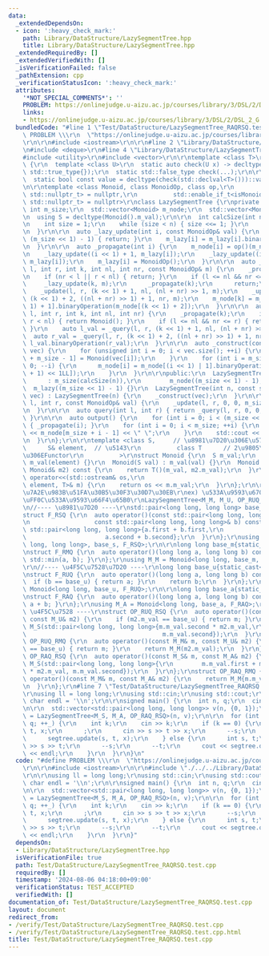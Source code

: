 ```yaml
---
data:
  _extendedDependsOn:
  - icon: ':heavy_check_mark:'
    path: Library/DataStructure/LazySegmentTree.hpp
    title: Library/DataStructure/LazySegmentTree.hpp
  _extendedRequiredBy: []
  _extendedVerifiedWith: []
  _isVerificationFailed: false
  _pathExtension: cpp
  _verificationStatusIcon: ':heavy_check_mark:'
  attributes:
    '*NOT_SPECIAL_COMMENTS*': ''
    PROBLEM: https://onlinejudge.u-aizu.ac.jp/courses/library/3/DSL/2/DSL_2_G
    links:
    - https://onlinejudge.u-aizu.ac.jp/courses/library/3/DSL/2/DSL_2_G
  bundledCode: "#line 1 \"Test/DataStructure/LazySegmentTree_RAQRSQ.test.cpp\"\n#define\
    \ PROBLEM \\\r\n  \"https://onlinejudge.u-aizu.ac.jp/courses/library/3/DSL/2/DSL_2_G\"\
    \r\n\r\n#include <iostream>\r\n\r\n#line 2 \"Library/DataStructure/LazySegmentTree.hpp\"\
    \n#include <deque>\r\n#line 4 \"Library/DataStructure/LazySegmentTree.hpp\"\n\
    #include <utility>\r\n#include <vector>\r\n\r\ntemplate <class T>\r\nclass isMonoid\
    \ {\r\n  template <class U>\r\n  static auto check(U x) -> decltype(x.binaryOperation(x),\
    \ std::true_type{});\r\n  static std::false_type check(...);\r\n\r\npublic:\r\n\
    \  static bool const value = decltype(check(std::declval<T>()))::value;\r\n};\r\
    \n\r\ntemplate <class Monoid, class MonoidOp, class op,\r\n          std::enable_if_t<isMonoid<Monoid>::value,\
    \ std::nullptr_t> = nullptr,\r\n          std::enable_if_t<isMonoid<MonoidOp>::value,\
    \ std::nullptr_t> = nullptr>\r\nclass LazySegmentTree {\r\nprivate:\r\n  const\
    \ int m_size;\r\n  std::vector<Monoid> m_node;\r\n  std::vector<MonoidOp> m_lazy;\r\
    \n  using S = decltype(Monoid().m_val);\r\n\r\n  int calcSize(int n) const {\r\
    \n    int size = 1;\r\n    while (size < n) { size <<= 1; }\r\n    return size;\r\
    \n  }\r\n\r\n  auto _lazy_update(int i, const MonoidOp& val) {\r\n    if (i >=\
    \ (m_size << 1) - 1) { return; }\r\n    m_lazy[i] = m_lazy[i].binaryOperation(val);\r\
    \n  }\r\n\r\n  auto _propagate(int i) {\r\n    m_node[i] = op()(m_node[i], m_lazy[i]);\r\
    \n    _lazy_update((i << 1) + 1, m_lazy[i]);\r\n    _lazy_update((i << 1) + 2,\
    \ m_lazy[i]);\r\n    m_lazy[i] = MonoidOp();\r\n  }\r\n\r\n  auto _update(int\
    \ l, int r, int k, int nl, int nr, const MonoidOp& m) {\r\n    _propagate(k);\r\
    \n    if (nr < l || r < nl) { return; }\r\n    if (l <= nl && nr <= r) {\r\n \
    \     _lazy_update(k, m);\r\n      _propagate(k);\r\n      return;\r\n    }\r\n\
    \    _update(l, r, (k << 1) + 1, nl, (nl + nr) >> 1, m);\r\n    _update(l, r,\
    \ (k << 1) + 2, ((nl + nr) >> 1) + 1, nr, m);\r\n    m_node[k] = m_node[(k <<\
    \ 1) + 1].binaryOperation(m_node[(k << 1) + 2]);\r\n  }\r\n\r\n  auto _query(int\
    \ l, int r, int k, int nl, int nr) {\r\n    _propagate(k);\r\n    if (nr < l ||\
    \ r < nl) { return Monoid(); }\r\n    if (l <= nl && nr <= r) { return m_node[k];\
    \ }\r\n    auto l_val = _query(l, r, (k << 1) + 1, nl, (nl + nr) >> 1);\r\n  \
    \  auto r_val = _query(l, r, (k << 1) + 2, ((nl + nr) >> 1) + 1, nr);\r\n    return\
    \ l_val.binaryOperation(r_val);\r\n  }\r\n\r\n  auto _construct(const std::vector<S>&\
    \ vec) {\r\n    for (unsigned int i = 0; i < vec.size(); ++i) {\r\n      m_node[i\
    \ + m_size - 1] = Monoid(vec[i]);\r\n    }\r\n    for (int i = m_size - 2; i >=\
    \ 0; --i) {\r\n      m_node[i] = m_node[(i << 1) | 1].binaryOperation(m_node[(i\
    \ + 1) << 1LL]);\r\n    }\r\n  }\r\n\r\npublic:\r\n  LazySegmentTree(int n)\r\n\
    \      : m_size(calcSize(n)),\r\n        m_node((m_size << 1) - 1),\r\n      \
    \  m_lazy((m_size << 1) - 1) {}\r\n  LazySegmentTree(int n, const std::vector<S>&\
    \ vec) : LazySegmentTree(n) {\r\n    _construct(vec);\r\n  }\r\n\r\n  auto update(int\
    \ l, int r, const MonoidOp& val) {\r\n    _update(l, r, 0, 0, m_size - 1, val);\r\
    \n  }\r\n\r\n  auto query(int l, int r) { return _query(l, r, 0, 0, m_size - 1).m_val;\
    \ }\r\n\r\n  auto output() {\r\n    for (int i = 0; i < (m_size << 1) - 1; ++i)\
    \ { _propagate(i); }\r\n    for (int i = 0; i < m_size; ++i) {\r\n      std::cout\
    \ << m_node[m_size + i - 1] << \" \";\r\n    }\r\n    std::cout << std::endl;\r\
    \n  }\r\n};\r\n\r\ntemplate <class S,     // \u8981\u7D20\u306E\u578B\r\n    \
    \      S& element,  // \u5143\r\n          class T      // 2\u9805\u6F14\u7B97\
    \u306EFunctor\r\n          >\r\nstruct Monoid {\r\n  S m_val;\r\n  Monoid() :\
    \ m_val(element) {}\r\n  Monoid(S val) : m_val(val) {}\r\n  Monoid binaryOperation(const\
    \ Monoid& m2) const {\r\n    return T()(m_val, m2.m_val);\r\n  }\r\n  friend std::ostream&\
    \ operator<<(std::ostream& os,\r\n                                  const Monoid<S,\
    \ element, T>& m) {\r\n    return os << m.m_val;\r\n  }\r\n};\r\n\r\n/*\r\n\u5404\
    \u7A2E\u983B\u51FA\u30B5\u30F3\u30D7\u30EB\r\nex) \u533A\u9593\u6700\u5C0F\u5024\
    \uFF0C\u533A\u9593\u66F4\u65B0\r\nLazySegmentTree<M_M, M_U, OP_RUQ_RMQ>\r\n*/\r\
    \n//---- \u8981\u7D20 ----\r\nstd::pair<long long, long long> base_s{0, 0};\r\n\
    struct F_RSQ {\r\n  auto operator()(const std::pair<long long, long long>& a,\r\
    \n                  const std::pair<long long, long long>& b) const {\r\n    return\
    \ std::pair<long long, long long>{a.first + b.first,\r\n                     \
    \                      a.second + b.second};\r\n  }\r\n};\r\nusing M_S = Monoid<std::pair<long\
    \ long, long long>, base_s, F_RSQ>;\r\n\r\nlong long base_m{static_cast<long long>(1e18)};\r\
    \nstruct F_RMQ {\r\n  auto operator()(long long a, long long b) const { return\
    \ std::min(a, b); }\r\n};\r\nusing M_M = Monoid<long long, base_m, F_RMQ>;\r\n\
    \r\n//---- \u4F5C\u7528\u7D20 ----\r\nlong long base_u{static_cast<long long>(-1e18)};\r\
    \nstruct F_RUQ {\r\n  auto operator()(long long a, long long b) const {\r\n  \
    \  if (b == base_u) { return a; }\r\n    return b;\r\n  }\r\n};\r\nusing M_U =\
    \ Monoid<long long, base_u, F_RUQ>;\r\n\r\nlong long base_a{static_cast<long long>(0)};\r\
    \nstruct F_RAQ {\r\n  auto operator()(long long a, long long b) const { return\
    \ a + b; }\r\n};\r\nusing M_A = Monoid<long long, base_a, F_RAQ>;\r\n\r\n//----\
    \ \u4F5C\u7528 ----\r\nstruct OP_RUQ_RSQ {\r\n  auto operator()(const M_S& m,\
    \ const M_U& m2) {\r\n    if (m2.m_val == base_u) { return m; }\r\n    return\
    \ M_S(std::pair<long long, long long>{m.m_val.second * m2.m_val,\r\n         \
    \                                      m.m_val.second});\r\n  }\r\n};\r\nstruct\
    \ OP_RUQ_RMQ {\r\n  auto operator()(const M_M& m, const M_U& m2) {\r\n    if (m2.m_val\
    \ == base_u) { return m; }\r\n    return M_M(m2.m_val);\r\n  }\r\n};\r\nstruct\
    \ OP_RAQ_RSQ {\r\n  auto operator()(const M_S& m, const M_A& m2) {\r\n    return\
    \ M_S(std::pair<long long, long long>{\r\n        m.m_val.first + m.m_val.second\
    \ * m2.m_val, m.m_val.second});\r\n  }\r\n};\r\nstruct OP_RAQ_RMQ {\r\n  auto\
    \ operator()(const M_M& m, const M_A& m2) {\r\n    return M_M{m.m_val + m2.m_val};\r\
    \n  }\r\n};\r\n#line 7 \"Test/DataStructure/LazySegmentTree_RAQRSQ.test.cpp\"\n\
    \r\nusing ll = long long;\r\nusing std::cin;\r\nusing std::cout;\r\nconstexpr\
    \ char endl = '\\n';\r\n\r\nsigned main() {\r\n  int n, q;\r\n  cin >> n >> q;\r\
    \n\r\n  std::vector<std::pair<long long, long long>> v(n, {0, 1});\r\n  auto segtree\
    \ = LazySegmentTree<M_S, M_A, OP_RAQ_RSQ>(n, v);\r\n\r\n  for (int _ = 0; _ <\
    \ q; ++_) {\r\n    int k;\r\n    cin >> k;\r\n    if (k == 0) {\r\n      int s,\
    \ t, x;\r\n      ;\r\n      cin >> s >> t >> x;\r\n      --s;\r\n      --t;\r\n\
    \      segtree.update(s, t, x);\r\n    } else {\r\n      int s, t;\r\n      cin\
    \ >> s >> t;\r\n      --s;\r\n      --t;\r\n      cout << segtree.query(s, t).first\
    \ << endl;\r\n    }\r\n  }\r\n}\n"
  code: "#define PROBLEM \\\r\n  \"https://onlinejudge.u-aizu.ac.jp/courses/library/3/DSL/2/DSL_2_G\"\
    \r\n\r\n#include <iostream>\r\n\r\n#include \"./../../Library/DataStructure/LazySegmentTree.hpp\"\
    \r\n\r\nusing ll = long long;\r\nusing std::cin;\r\nusing std::cout;\r\nconstexpr\
    \ char endl = '\\n';\r\n\r\nsigned main() {\r\n  int n, q;\r\n  cin >> n >> q;\r\
    \n\r\n  std::vector<std::pair<long long, long long>> v(n, {0, 1});\r\n  auto segtree\
    \ = LazySegmentTree<M_S, M_A, OP_RAQ_RSQ>(n, v);\r\n\r\n  for (int _ = 0; _ <\
    \ q; ++_) {\r\n    int k;\r\n    cin >> k;\r\n    if (k == 0) {\r\n      int s,\
    \ t, x;\r\n      ;\r\n      cin >> s >> t >> x;\r\n      --s;\r\n      --t;\r\n\
    \      segtree.update(s, t, x);\r\n    } else {\r\n      int s, t;\r\n      cin\
    \ >> s >> t;\r\n      --s;\r\n      --t;\r\n      cout << segtree.query(s, t).first\
    \ << endl;\r\n    }\r\n  }\r\n}"
  dependsOn:
  - Library/DataStructure/LazySegmentTree.hpp
  isVerificationFile: true
  path: Test/DataStructure/LazySegmentTree_RAQRSQ.test.cpp
  requiredBy: []
  timestamp: '2024-08-06 04:18:00+09:00'
  verificationStatus: TEST_ACCEPTED
  verifiedWith: []
documentation_of: Test/DataStructure/LazySegmentTree_RAQRSQ.test.cpp
layout: document
redirect_from:
- /verify/Test/DataStructure/LazySegmentTree_RAQRSQ.test.cpp
- /verify/Test/DataStructure/LazySegmentTree_RAQRSQ.test.cpp.html
title: Test/DataStructure/LazySegmentTree_RAQRSQ.test.cpp
---
```

